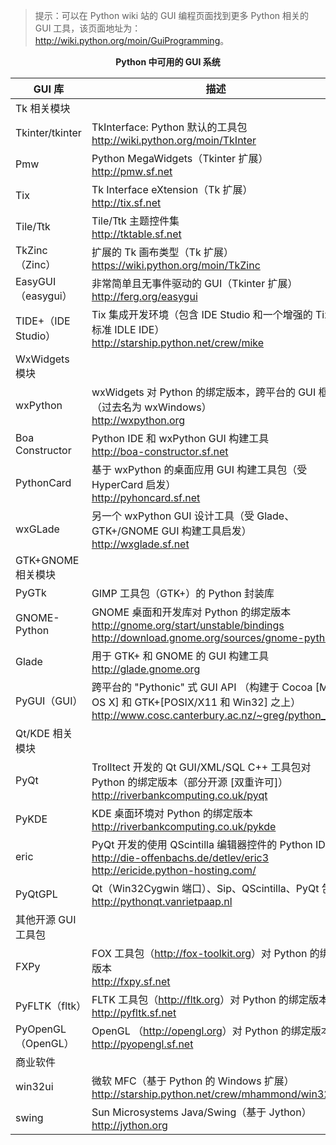 > 提示：可以在 Python wiki 站的 GUI 编程页面找到更多 Python 相关的 GUI 工具，该页面地址为：<http://wiki.python.org/moin/GuiProgramming>。

<center><b>Python 中可用的 GUI 系统</b></center>

| GUI 库              | 描述                                                         |
| ------------------- | ------------------------------------------------------------ |
| Tk 相关模块         |                                                              |
| Tkinter/tkinter     | TkInterface: Python 默认的工具包<br /><http://wiki.python.org/moin/TkInter> |
| Pmw                 | Python MegaWidgets（Tkinter 扩展）<br /><http://pmw.sf.net>  |
| Tix                 | Tk Interface eXtension（Tk 扩展）<br /><http://tix.sf.net>   |
| Tile/Ttk            | Tile/Ttk 主题控件集<br /><http://tktable.sf.net>             |
| TkZinc（Zinc）      | 扩展的 Tk 画布类型（Tk 扩展）<br /><https://wiki.python.org/moin/TkZinc> |
| EasyGUI（easygui）  | 非常简单且无事件驱动的 GUI（Tkinter 扩展）<br /><http://ferg.org/easygui> |
| TIDE+（IDE Studio） | Tix 集成开发环境（包含 IDE Studio 和一个增强的 Tix 标准 IDLE IDE）<br /><http://starship.python.net/crew/mike> |
| WxWidgets 模块      |                                                              |
| wxPython            | wxWidgets 对 Python 的绑定版本，跨平台的 GUI 框架（过去名为 wxWindows）<br /><http://wxpython.org> |
| Boa Constructor     | Python IDE 和 wxPython GUI 构建工具<br /><http://boa-constructor.sf.net> |
| PythonCard          | 基于 wxPython 的桌面应用 GUI 构建工具包（受 HyperCard 启发）<br /><http://pyhoncard.sf.net> |
| wxGLade             | 另一个 wxPython GUI 设计工具（受 Glade、GTK+/GNOME GUI 构建工具启发）<br /><http://wxglade.sf.net> |
| GTK+GNOME 相关模块  |                                                              |
| PyGTk               | GIMP 工具包（GTK+）的 Python 封装库                          |
| GNOME-Python        | GNOME 桌面和开发库对 Python 的绑定版本<br /><http://gnome.org/start/unstable/bindings><br /><http://download.gnome.org/sources/gnome-python> |
| Glade               | 用于 GTK+ 和 GNOME 的 GUI 构建工具<br /><http://glade.gnome.org> |
| PyGUI（GUI）        | 跨平台的 "Pythonic" 式 GUI API （构建于 Cocoa [Mac OS X] 和 GTK+[POSIX/X11 和 Win32] 之上）<br /><http://www.cosc.canterbury.ac.nz/~greg/python_gui> |
| Qt/KDE 相关模块     |                                                              |
| PyQt                | Trolltect 开发的 Qt GUI/XML/SQL C++ 工具包对 Python 的绑定版本（部分开源 [双重许可]）<br /><http://riverbankcomputing.co.uk/pyqt> |
| PyKDE               | KDE 桌面环境对 Python 的绑定版本<br /><http://riverbankcomputing.co.uk/pykde> |
| eric                | PyQt 开发的使用 QScintilla 编辑器控件的 Python IDE<br /><http://die-offenbachs.de/detlev/eric3><br /><http://ericide.python-hosting.com/> |
| PyQtGPL             | Qt（Win32Cygwin 端口）、Sip、QScintilla、PyQt 包<br /><http://pythonqt.vanrietpaap.nl> |
| 其他开源 GUI 工具包 |                                                              |
| FXPy                | FOX 工具包（<http://fox-toolkit.org>）对 Python 的绑定版本<br /><http://fxpy.sf.net> |
| PyFLTK（fltk）      | FLTK 工具包（<http://fltk.org>）对 Python 的绑定版本<br /><http://pyfltk.sf.net> |
| PyOpenGL（OpenGL）  | OpenGL （<http://opengl.org>）对 Python 的绑定版本<br /><http://pyopengl.sf.net> |
| 商业软件            |                                                              |
| win32ui             | 微软 MFC（基于 Python 的 Windows 扩展）<br /><http://starship.python.net/crew/mhammond/win32> |
| swing               | Sun Microsystems Java/Swing（基于 Jython）<br /><http://jython.org> |

